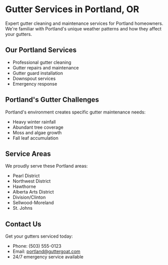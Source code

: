 # Gutter Services in Portland, OR

Expert gutter cleaning and maintenance services for Portland homeowners. We're familiar with Portland's unique weather patterns and how they affect your gutters.

## Our Portland Services

- Professional gutter cleaning
- Gutter repairs and maintenance
- Gutter guard installation
- Downspout services
- Emergency response

## Portland's Gutter Challenges

Portland's environment creates specific gutter maintenance needs:
- Heavy winter rainfall
- Abundant tree coverage
- Moss and algae growth
- Fall leaf accumulation

## Service Areas

We proudly serve these Portland areas:
- Pearl District
- Northwest District
- Hawthorne
- Alberta Arts District
- Division/Clinton
- Sellwood-Moreland
- St. Johns

## Contact Us

Get your gutters serviced today:
- Phone: (503) 555-0123
- Email: portland@guttergoat.com
- 24/7 emergency service available 